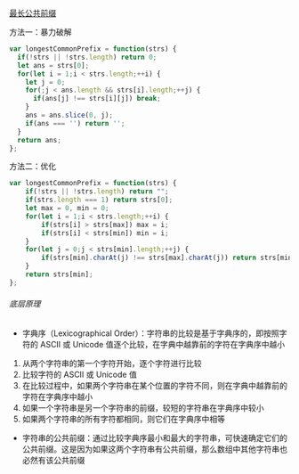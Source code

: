 [最长公共前缀](https://leetcode.cn/problems/longest-common-prefix/description/)

方法一：暴力破解

```javascript
var longestCommonPrefix = function(strs) {
  if(!strs || !strs.length) return 0;
  let ans = strs[0];
  for(let i = 1;i < strs.length;++i) {
    let j = 0;
    for(;j < ans.length && strs[i].length;++j) {
      if(ans[j] !== strs[i][j]) break;
    }
    ans = ans.slice(0, j);
    if(ans === '') return '';
  }
  return ans;
};
```

方法二：优化

```JavaScript
var longestCommonPrefix = function(strs) {
    if(!strs || !strs.length) return "";
    if(strs.length === 1) return strs[0];
    let max = 0, min = 0;
    for(let i = 1;i < strs.length;++i) {
        if(strs[i] > strs[max]) max = i;
        if(strs[i] < strs[min]) min = i;
    }
    for(let j = 0;j < strs[min].length;++j) {
        if(strs[min].charAt(j) !== strs[max].charAt(j)) return strs[min].substring(0, j);
    }
    return strs[min];
};
```

###### 底层原理

- 字典序（Lexicographical Order）：字符串的比较是基于字典序的，即按照字符的 ASCII 或 Unicode 值逐个比较，在字典中越靠前的字符在字典序中越小

1. 从两个字符串的第一个字符开始，逐个字符进行比较
2. 比较字符的 ASCII 或 Unicode 值
3. 在比较过程中，如果两个字符串在某个位置的字符不同，则在字典中越靠前的字符在字典序中越小
4. 如果一个字符串是另一个字符串的前缀，较短的字符串在字典序中较小
5. 如果两个字符串的所有字符都相同，则它们在字典序中相等

- 字符串的公共前缀：通过比较字典序最小和最大的字符串，可快速确定它们的公共前缀。这是因为如果这两个字符串有公共前缀，那么数组中其他字符串也必然有该公共前缀
